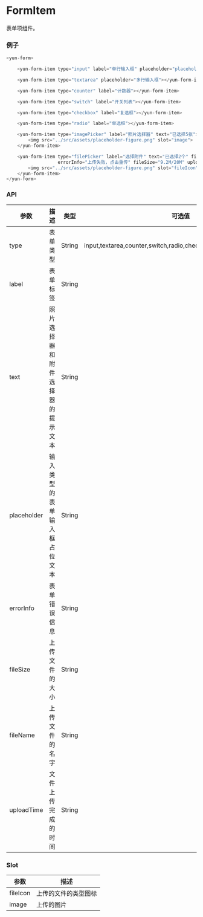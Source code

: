 # FormItem

表单项组件。

### 例子

``` javascript
<yun-form>

    <yun-form-item type="input" label="单行输入框" placeholder="placeholder"></yun-form-item>

    <yun-form-item type="textarea" placeholder="多行输入框"></yun-form-item>

    <yun-form-item type="counter" label="计数器"></yun-form-item>

    <yun-form-item type="switch" label="开关列表"></yun-form-item>

    <yun-form-item type="checkbox" label="复选框"></yun-form-item>

    <yun-form-item type="radio" label="单选框"></yun-form-item>

    <yun-form-item type="imagePicker" label="照片选择器" text="已选择5张">
        <img src="../src/assets/placeholder-figure.png" slot="image">
    </yun-form-item>

    <yun-form-item type="filePicker" label="选择附件" text="已选择2个" fileName="文件名称"
                   errorInfo="上传失败，点击重传" fileSize="9.2M/20M" uploadTime="12月25日 13:22 星期五">
        <img src="../src/assets/placeholder-figure.png" slot="fileIcon">
    </yun-form-item>
</yun-form>
```

### API

|   参数  |   描述  |   类型  |   可选值   |   默认值   |
|   ----    |   ----   |   ----   |   ----    |   ----    |
|   type    |   表单类型    |   String   |  input,textarea,counter,switch,radio,checkbox,imagePicker,filePicker |   |
|   label   |   表单标签    |   String   |      |   label中的传入值  |
|   text    |   照片选择器和附件选择器的提示文本  | String  |       |   text中传入的值   |
|   placeholder |   输入类型的表单输入框占位文本   |   String  |       |   placeholder中传入的值   |
|   errorInfo   |   表单错误信息  |   String  |       |   errorInfo中传入的值  |
|   fileSize    |   上传文件的大小     |    String  |       |       |
|   fileName    |   上传文件的名字     |   String  |       |       |
|   uploadTime  |   文件上传完成的时间   |   String  |       |       |

### Slot

|   参数  |   描述  |
|   ----    |   ----    |
|   fileIcon    |   上传的文件的类型图标  |
|   image    |   上传的图片  |